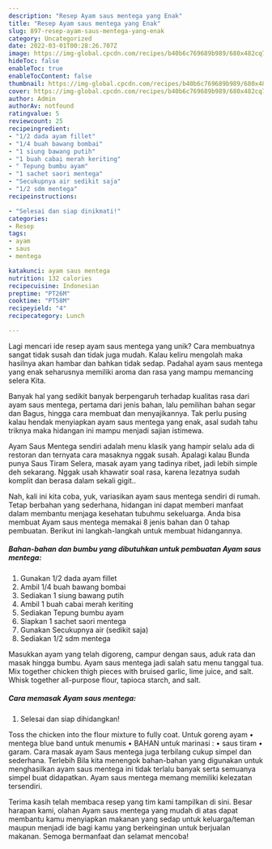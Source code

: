 ```yaml
---
description: "Resep Ayam saus mentega yang Enak"
title: "Resep Ayam saus mentega yang Enak"
slug: 897-resep-ayam-saus-mentega-yang-enak
category: Uncategorized
date: 2022-03-01T00:28:26.707Z
image: https://img-global.cpcdn.com/recipes/b40b6c769689b989/680x482cq70/ayam-saus-mentega-foto-resep-utama.jpg
hideToc: false
enableToc: true
enableTocContent: false
thumbnail: https://img-global.cpcdn.com/recipes/b40b6c769689b989/680x482cq70/ayam-saus-mentega-foto-resep-utama.jpg
cover: https://img-global.cpcdn.com/recipes/b40b6c769689b989/680x482cq70/ayam-saus-mentega-foto-resep-utama.jpg
author: Admin
authorAv: notfound
ratingvalue: 5
reviewcount: 25
recipeingredient:
- "1/2 dada ayam fillet"
- "1/4 buah bawang bombai"
- "1 siung bawang putih"
- "1 buah cabai merah keriting"
- " Tepung bumbu ayam"
- "1 sachet saori mentega"
- "Secukupnya air sedikit saja"
- "1/2 sdm mentega"
recipeinstructions:

- "Selesai dan siap dinikmati!"
categories:
- Resep
tags:
- ayam
- saus
- mentega

katakunci: ayam saus mentega 
nutrition: 132 calories
recipecuisine: Indonesian
preptime: "PT26M"
cooktime: "PT58M"
recipeyield: "4"
recipecategory: Lunch

---
```





Lagi mencari ide resep ayam saus mentega yang unik? Cara membuatnya sangat tidak susah dan tidak juga mudah. Kalau keliru mengolah maka hasilnya akan hambar dan bahkan tidak sedap. Padahal ayam saus mentega yang enak seharusnya memiliki aroma dan rasa yang mampu memancing selera Kita.





Banyak hal yang sedikit banyak berpengaruh terhadap kualitas rasa dari ayam saus mentega, pertama dari jenis bahan, lalu pemilihan bahan segar dan Bagus, hingga cara membuat dan menyajikannya. Tak perlu pusing kalau hendak menyiapkan ayam saus mentega yang enak,      asal sudah tahu triknya maka hidangan ini mampu menjadi sajian istimewa.














Ayam Saus Mentega sendiri adalah menu klasik yang hampir selalu ada di restoran dan ternyata cara masaknya nggak susah. Apalagi kalau Bunda punya Saus Tiram Selera, masak ayam yang tadinya ribet, jadi lebih simple deh sekarang. Nggak usah khawatir soal rasa, karena lezatnya sudah komplit dan berasa dalam sekali gigit..






Nah, kali ini kita coba, yuk, variasikan ayam saus mentega sendiri di rumah. Tetap berbahan yang sederhana, hidangan ini dapat memberi manfaat dalam membantu menjaga kesehatan tubuhmu sekeluarga. Anda bisa membuat Ayam saus mentega memakai 8 jenis bahan dan 0 tahap pembuatan. Berikut ini langkah-langkah untuk membuat hidangannya.

<!--inarticleads1-->

##### Bahan-bahan dan bumbu yang dibutuhkan untuk pembuatan Ayam saus mentega:

1. Gunakan 1/2 dada ayam fillet
1. Ambil 1/4 buah bawang bombai
1. Sediakan 1 siung bawang putih
1. Ambil 1 buah cabai merah keriting
1. Sediakan  Tepung bumbu ayam
1. Siapkan 1 sachet saori mentega
1. Gunakan Secukupnya air (sedikit saja)
1. Sediakan 1/2 sdm mentega


Masukkan ayam yang telah digoreng, campur dengan saus, aduk rata dan masak hingga bumbu. Ayam saus mentega jadi salah satu menu tanggal tua. Mix together chicken thigh pieces with bruised garlic, lime juice, and salt. Whisk together all-purpose flour, tapioca starch, and salt. 

<!--inarticleads2-->

##### Cara memasak Ayam saus mentega:


1. Selesai dan siap dihidangkan!

Toss the chicken into the flour mixture to fully coat. Untuk goreng ayam • mentega blue band untuk menumis • BAHAN untuk marinasi : • saus tiram • garam. Cara masak ayam Saus mentega juga terbilang cukup simpel dan sederhana. Terlebih Bila kita menengok bahan-bahan yang digunakan untuk menghasilkan ayam saus mentega ini tidak terlalu banyak serta semuanya simpel buat didapatkan. Ayam saus mentega memang memiliki kelezatan tersendiri. 

Terima kasih telah membaca resep yang tim kami tampilkan di sini. Besar harapan kami, olahan Ayam saus mentega yang mudah di atas dapat membantu kamu menyiapkan makanan yang sedap untuk keluarga/teman maupun menjadi ide bagi kamu yang berkeinginan untuk berjualan makanan. Semoga bermanfaat dan selamat mencoba!
